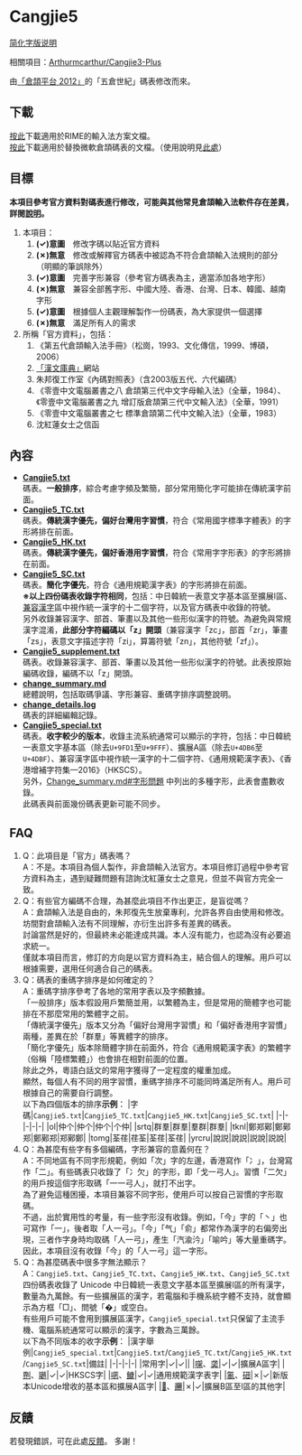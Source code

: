 # Cangjie5

[简化字版说明](https://github.com/Jackchows/Cangjie5/blob/master/README-hans.md)

相關項目：[Arthurmcarthur/Cangjie3-Plus](https://github.com/Arthurmcarthur/Cangjie3-Plus)

由[「倉頡平台 2012」](https://chinesecj.com/forum/forum.php?mod=viewthread&tid=2596)的「五倉世紀」碼表修改而來。

## 下載
[按此](https://github.com/Jackchows/Cangjie5/releases/download/v3.0/RimeData_20231117_Cangjie5.7z)下載適用於RIME的輸入法方案文檔。<br />
[按此](https://github.com/Jackchows/Cangjie5/releases/download/v3.0/MSCJData_20231117_Cangjie5.7z)下載適用於替換微軟倉頡碼表的文檔。（使用說明見[此處](http://www.chinesecj.com/forum/forum.php?mod=viewthread&tid=194346)）

## 目標

**本項目參考官方資料對碼表進行修改，可能與其他常見倉頡輸入法軟件存在差異，詳閱[說明](https://github.com/Jackchows/Cangjie5/blob/master/change_summary.md#%E4%B8%BB%E8%A6%81%E6%94%B9%E7%A2%BC%E8%AA%AA%E6%98%8E%E5%8F%8A%E7%88%AD%E8%AD%B0%E5%8F%96%E7%A2%BC)。**<br />
1. 本項目：
	1. **(✓)意圖**　修改字碼以貼近官方資料
	2. **(✗)無意**　修改或解釋官方碼表中被認為不符合倉頡輸入法規則的部分（明顯的筆誤除外）
	3. **(✓)意圖**　完善字形兼容（參考官方碼表為主，適當添加各地字形）
	4. **(✗)無意**　兼容全部舊字形、中國大陸、香港、台灣、日本、韓國、越南字形
	5. **(✓)意圖**　根據個人主觀理解製作一份碼表，為大家提供一個選擇
	6. **(✗)無意**　滿足所有人的需求
2. 所稱「官方資料」，包括：
	1. 《第五代倉頡輸入法手冊》（松崗，1993、文化傳信，1999、博碩，2006）
	2. [「漢文庫典」](http://chidic.eduhk.hk/)網站
	3. 朱邦復工作室《內碼對照表》（含2003版五代、六代編碼）
	4. 《零壹中文電腦叢書之八 倉頡第三代中文字母輸入法》（全華，1984）、《零壹中文電腦叢書之九 增訂版倉頡第三代中文輸入法》（全華，1991）
	5. 《零壹中文電腦叢書之七 標準倉頡第二代中文輸入法》（全華，1983）
	6. 沈紅蓮女士之信函

## 內容

- **[Cangjie5.txt](https://github.com/Jackchows/Cangjie5/blob/master/Cangjie5.txt)**<br />
碼表。**一般排序**，綜合考慮字頻及繁簡，部分常用簡化字可能排在傳統漢字前面。<br />
- **[Cangjie5_TC.txt](https://github.com/Jackchows/Cangjie5/blob/master/Cangjie5_TC.txt)**<br />
碼表。**傳統漢字優先，偏好台灣用字習慣**，符合《常用國字標準字體表》的字形將排在前面。<br />
- **[Cangjie5_HK.txt](https://github.com/Jackchows/Cangjie5/blob/master/Cangjie5_HK.txt)**<br />
碼表。**傳統漢字優先，偏好香港用字習慣**，符合《常用字字形表》的字形將排在前面。<br />
- **[Cangjie5_SC.txt](https://github.com/Jackchows/Cangjie5/blob/master/Cangjie5_SC.txt)**<br />
碼表。**簡化字優先**，符合《通用規範漢字表》的字形將排在前面。<br />
**※以上四份碼表收錄字符相同**，包括：中日韓統一表意文字基本區至擴展I區、[兼容漢字](https://zh.wikipedia.org/wiki/%E4%B8%AD%E6%97%A5%E9%9F%93%E7%9B%B8%E5%AE%B9%E8%A1%A8%E6%84%8F%E6%96%87%E5%AD%97)區中視作統一漢字的十二個字符，以及官方碼表中收錄的符號。<br />
另外收錄兼容漢字、部首、筆畫以及其他一些形似漢字的符號。為避免與常規漢字混淆，**此部分字符編碼以「z」開頭**（兼容漢字「zc」，部首「zr」，筆畫「zs」，表意文字描述字符「zi」，算籌符號「zn」，其他符號「zf」）。
- **[Cangjie5_supplement.txt](https://github.com/Jackchows/Cangjie5/blob/master/Cangjie5_supplement.txt)**<br />
碼表。收錄兼容漢字、部首、筆畫以及其他一些形似漢字的符號。此表按原始編碼收錄，編碼不以「z」開頭。<br />
- **[change_summary.md](https://github.com/Jackchows/Cangjie5/blob/master/change_summary.md)**<br />
總體說明，包括取碼爭議、字形兼容、重碼字排序調整說明。
- **[change_details.log](https://github.com/Jackchows/Cangjie5/blob/master/change_details.log)**<br />
碼表的詳細編輯記錄。
- **[Cangjie5_special.txt](https://github.com/Jackchows/Cangjie5/blob/master/Cangjie5_special.txt)**<br />
碼表。**收字較少的版本**，收錄主流系統通常可以顯示的字符，包括：中日韓統一表意文字基本區（除去`U+9FD1`至`U+9FFF`）、擴展A區（除去`U+4DB6`至`U+4DBF`）、兼容漢字區中視作統一漢字的十二個字符、《通用規範漢字表》、《香港增補字符集—2016》（HKSCS）。<br />
另外，[Change_summary.md#字形問題](https://github.com/Jackchows/Cangjie5/blob/master/change_summary.md#%E5%AD%97%E5%BD%A2%E5%95%8F%E9%A1%8C) 中列出的多種字形，此表會盡數收錄。<br />
此碼表與前面幾份碼表更新可能不同步。

## FAQ

1. Q：此項目是「官方」碼表嗎？<br />
   A：不是。本項目為個人製作，非倉頡輸入法官方。本項目修訂過程中參考官方資料為主，遇到疑難問題有諮詢沈紅蓮女士之意見，但並不與官方完全一致。
2. Q：有些官方編碼不合理，為甚麼此項目不作出更正，是盲從嗎？<br />
   A：倉頡輸入法是自由的，朱邦復先生放棄專利，允許各界自由使用和修改。坊間對倉頡輸入法有不同理解，亦衍生出許多有差異的碼表。<br />
    討論當然是好的，但最終未必能達成共識。本人沒有能力，也認為沒有必要追求統一。<br />
    僅就本項目而言，修訂的方向是以官方資料為主，結合個人的理解。用戶可以根據需要，選用任何適合自己的碼表。<br />
3. Q：碼表的重碼字排序是如何確定的？<br />
   A：重碼字排序參考了各地的常用字表以及字頻數據。<br />
   「一般排序」版本假設用戶繁簡並用，以繁體為主，但是常用的簡體字也可能排在不那麼常用的繁體字之前。<br />
   「傳統漢字優先」版本又分為「偏好台灣用字習慣」和「偏好香港用字習慣」兩種，差異在於「群羣」等異體字的排序。<br />
   「簡化字優先」版本除簡體字排在前面外，符合《通用規範漢字表》的繁體字（俗稱「陸標繁體」）也會排在相對前面的位置。<br />
   除此之外，粵語白話文的常用字獲得了一定程度的權重加成。<br />
   顯然，每個人有不同的用字習慣，重碼字排序不可能同時滿足所有人。用戶可根據自己的需要自行調整。<br />
   以下為四個版本的排序**示例**：
   |字碼|`Cangjie5.txt`|`Cangjie5_TC.txt`|`Cangjie5_HK.txt`|`Cangjie5_SC.txt`|
   |-|-|-|-|-|
   |ol|仲个|仲个|仲个|个仲|
   |srtq|群羣|群羣|羣群|群羣|
   |tknl|鄭郑鄚|鄭鄚郑|鄭鄚郑|郑鄚鄭|
   |tomg|荃荏|荏荃|荃荏|荃荏|
   |yrcru|說説|說説|説說|説說|
4. Q：為甚麼有些字有多個編碼，字形兼容的意義何在？<br />
   A：不同地區有不同字形規範，例如「次」字的左邊，香港寫作「冫」，台灣寫作「二」。有些碼表只收錄了「冫欠」的字形，即「戈一弓人」。習慣「二欠」的用戶按這個字形取碼「一一弓人」，就打不出字。<br />
   為了避免這種困擾，本項目兼容不同字形，使用戶可以按自己習慣的字形取碼。<br />
   不過，出於實用性的考量，有一些字形沒有收錄。例如，「今」字的「丶」也可寫作「一」，後者取「人一弓」。「今」「气」「俞」都常作為漢字的右偏旁出現，三者作字身時均取碼「人一弓」，產生「汽渝汵」「喻吟」等大量重碼字。因此，本項目沒有收錄「今」的「人一弓」這一字形。
5. Q：為甚麼碼表中很多字無法顯示？<br />
   A：`Cangjie5.txt`、`Cangjie5_TC.txt`、`Cangjie5_HK.txt`、`Cangjie5_SC.txt`四份碼表收錄了 Unicode 中日韓統一表意文字基本區至擴展I區的所有漢字，數量為九萬餘。有一些擴展區的漢字，若電腦和手機系統字體不支持，就會顯示為方框「□」、問號「�」或空白。<br />
   有些用戶可能不會用到擴展區漢字，`Cangjie5_special.txt`只保留了主流手機、電腦系統通常可以顯示的漢字，字數為三萬餘。<br />
   以下為不同版本的收字**示例**：
   |漢字舉例|`Cangjie5_special.txt`|`Cangjie5.txt`/`Cangjie5_TC.txt`/`Cangjie5_HK.txt`/`Cangjie5_SC.txt`|備註|
   |-|-|-|-|
   |常用字|✓|✓||
   |[㗎](https://zi.tools/zi/%E3%97%8E)、[䶮](https://zi.tools/zi/%E4%B6%AE)|✓|✓|擴展A區字|
   |[𠝹](https://zi.tools/zi/%F0%A0%9D%B9)、[𡁻](https://zi.tools/zi/%F0%A1%81%BB)|✓|✓|HKSCS字|
   |[𫫇](https://zi.tools/zi/%F0%AB%AB%87)、[𩾌](https://zi.tools/zi/%F0%A9%BE%8C)|✓|✓|通用規範漢字表字|
   |[鿫](https://zi.tools/zi/%E9%BF%AB)、[鿬](https://zi.tools/zi/%E9%BF%AC)|✗|✓|新版本Unicode增收的基本區和擴展A區字|
   |[𪠽](https://zi.tools/zi/%F0%AA%A0%BD)、[𰻞](https://zi.tools/zi/%F0%B0%BB%9E)|✗|✓|擴展B區至I區的其他字|

## 反饋

若發現錯誤，可在此處[反饋](https://github.com/Jackchows/Cangjie5/issues/new)。
多謝！
